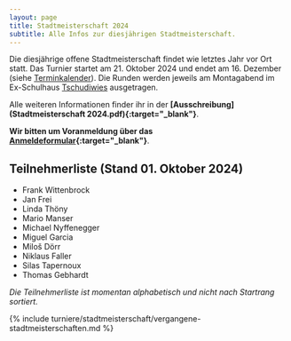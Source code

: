 ```yaml
---
layout: page
title: Stadtmeisterschaft 2024
subtitle: Alle Infos zur diesjährigen Stadtmeisterschaft.
---
```


Die diesjährige offene Stadtmeisterschaft findet wie letztes Jahr vor Ort statt. Das Turnier startet am 21. Oktober 2024
und endet am 16. Dezember (siehe [Terminkalender](/terminkalender)). Die Runden werden jeweils am Montagabend im
Ex-Schulhaus [Tschudiwies](/info) ausgetragen.

Alle weiteren Informationen finder ihr in der **[Ausschreibung](Stadtmeisterschaft 2024.pdf){:target="\_blank"}**.

**Wir bitten um Voranmeldung über das [Anmeldeformular](https://forms.gle/w8ai1EabNHSuSdBN9){:target="\_blank"}**.

## Teilnehmerliste (Stand 01. Oktober 2024)

- Frank Wittenbrock
- Jan Frei
- Linda Thöny
- Mario Manser
- Michael Nyffenegger
- Miguel Garcia
- Miloš Dörr
- Niklaus Faller
- Silas Tapernoux
- Thomas Gebhardt

_Die Teilnehmerliste ist momentan alphabetisch und nicht nach Startrang sortiert._

{% include turniere/stadtmeisterschaft/vergangene-stadtmeisterschaften.md %}


